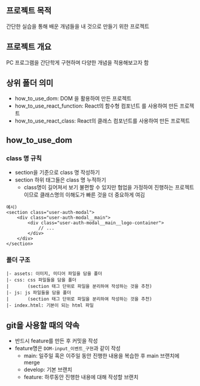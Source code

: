 ## 프로젝트 목적
간단한 실습을 통해 배운 개념들을 내 것으로 만들기 위한 프로젝트

## 프로젝트 개요
PC 프로그램을 간단학게 구현하며 다양한 개념을 적용해보고자 함

## 상위 폴더 의미
- how_to_use_dom: DOM 을 활용하여 만든 프로젝트
- how_to_use_react_function: React의 함수형 컴포넌트 를 사용하여 만든 프로젝트
- how_to_use_react_class: React의 클래스 컴포넌트를 사용하여 만든 프로젝트

## how_to_use_dom
### class 명 규칙
- section을 기준으로 class 명 작성하기
- section 하위 태그들은 class 명 누적하기
  - class명이 길어져서 보기 불편할 수 있지만 협업을 가정하여 진행하는 프로젝트이므로 클래스명의 이해도가 빠른 것을 더 중요하게 여김
```
예시)
<section class="user-auth-modal">
    <div class="user-auth-modal__main">
        <div class="user-auth-modal__main__logo-container">
            // ...
        </div>
    </div>
</section>
```

### 폴더 구조
```
|- assets: 이미지, 미디어 파일을 담을 폴더
|- css: css 파일들을 담을 폴더
|       (section 태그 단위로 파일을 분리하여 작성하는 것을 추천)
|- js: js 파일들을 담을 폴더
|       (section 태그 단위로 파일을 분리하여 작성하는 것을 추천)
|- index.html: 기본이 되는 html 파일
```

## git을 사용할 때의 약속
- 반드시 feature를 만든 후 커밋을 작성
- feature명은 `DOM-input_이벤트_구현`과 같이 작성
  - main: 일주일 혹은 이주일 동안 진행한 내용을 복습한 후 main 브랜치에 merge
  - develop: 기본 브랜치
  - feature: 하루동안 진행한 내용에 대해 작성할 브랜치